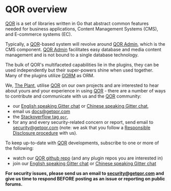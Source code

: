 # QOR overview

[QOR](https://github.com/paurudev/qor) is a set of libraries written in Go that abstract common features needed for business applications, Content Management Systems (CMS), and E-commerce systems (EC).

Typically, a [QOR](https://github.com/paurudev/qor)-based system will revolve around [QOR Admin](/admin/README.md), which is the CMS component. [QOR Admin](/admin/README.md) facilitates easy database and media content management and is not bound to a single database technology.

The bulk of QOR's multifaceted capabilities lie in the plugins, they can be used independently but their super-powers shine when used together. Many of the plugins utilize [GORM](https://github.com/jinzhu/gorm) as ORM.

We, [The Plant](https://theplant.jp), utilise [QOR](https://github.com/paurudev/qor) on our own projects and are interested to hear about yours and your experience in using [QOR](https://github.com/paurudev/qor) - there are a number of ways to contribute and communicate with us and the [QOR](https://github.com/qor) community:

* our [English speaking Gitter chat](https://gitter.im/qor/qor "English speaking Gitter chat") or [Chinese speaking Gitter chat](https://gitter.im/qor/qor/china "Chinese speaking Gitter chat"),
* email us [docs@getqor.com](mailto://docs@getqor.com "docs@getqor.com")
* the [Stackoverflow tag `qor`](http://stackoverflow.com/questions/tagged/qor "Stackoverflow tag `qor`"),
* for any and every security-related concern or report, send email to [security@getqor.com](mailto://security@getqor.com "security@getqor.com") (note: we ask that you follow a [Responsible Disclosure procedure](https://en.wikipedia.org/wiki/Responsible_disclosure "Responsible Disclosure procedure") with us).

To keep up-to-date with [QOR](https://github.com/qor) developments, subscribe to one or more of the following:

* watch our [QOR github repo](https://github.com/paurudev/qor "QOR Github repository") (and any plugin repos you are interested in)
* join our [English speaking Gitter chat](https://gitter.im/qor/qor "English speaking Gitter chat") or [Chinese speaking Gitter chat](https://gitter.im/qor/qor/china "Chinese speaking Gitter chat")

**For security issues, please send us an email to [security@getqor.com](mailto://security@getqor.com "security@getqor.com") and give us time to respond BEFORE posting as an issue or reporting on public forums.**
